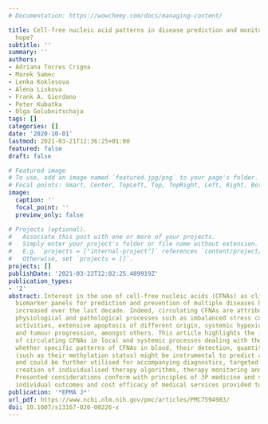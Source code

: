 ```yaml
---
# Documentation: https://wowchemy.com/docs/managing-content/

title: Cell-free nucleic acid patterns in disease prediction and monitoring—hype or
  hope?
subtitle: ''
summary: ''
authors:
- Adriana Torres Crigna
- Marek Samec
- Lenka Koklesova
- Alena Liskova
- Frank A. Giordano
- Peter Kubatka
- Olga Golubnitschaja
tags: []
categories: []
date: '2020-10-01'
lastmod: 2021-03-21T12:36:25+01:00
featured: false
draft: false

# Featured image
# To use, add an image named `featured.jpg/png` to your page's folder.
# Focal points: Smart, Center, TopLeft, Top, TopRight, Left, Right, BottomLeft, Bottom, BottomRight.
image:
  caption: ''
  focal_point: ''
  preview_only: false

# Projects (optional).
#   Associate this post with one or more of your projects.
#   Simply enter your project's folder or file name without extension.
#   E.g. `projects = ["internal-project"]` references `content/project/deep-learning/index.md`.
#   Otherwise, set `projects = []`.
projects: []
publishDate: '2021-03-22T12:02:25.489919Z'
publication_types:
- '2'
abstract: Interest in the use of cell-free nucleic acids (CFNAs) as clinical non-invasive
  biomarker panels for prediction and prevention of multiple diseases has greatly
  increased over the last decade. Indeed, circulating CFNAs are attributable to many
  physiological and pathological processes such as imbalanced stress conditions, physical
  activities, extensive apoptosis of different origin, systemic hypoxic-ischemic events
  and tumour progression, amongst others. This article highlights the involvement
  of circulating CFNAs in local and systemic processes dealing with the question,
  whether specific patterns of CFNAs in blood, their detection, quantity and quality
  (such as their methylation status) might be instrumental to predict a disease development/progression
  and could be further utilised for accompanying diagnostics, targeted prevention,
  creation of individualised therapy algorithms, therapy monitoring and prognosis.
  Presented considerations conform with principles of 3P medicine and serve for improving
  individual outcomes and cost efficacy of medical services provided to the population.
publication: '*EPMA J*'
url_pdf: https://www.ncbi.nlm.nih.gov/pmc/articles/PMC7594983/
doi: 10.1007/s13167-020-00226-x
---
```

